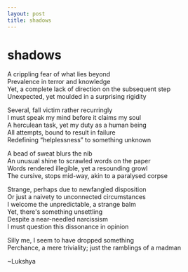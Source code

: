 ```yaml
---
layout: post
title: shadows
---
```


# shadows

A crippling fear of what lies beyond  
Prevalence in terror and knowledge  
Yet, a complete lack of direction on the subsequent step  
Unexpected, yet moulded in a surprising rigidity

Several, fall victim rather recurringly  
I must speak my mind before it claims my soul  
A herculean task, yet my duty as a human being  
All attempts, bound to result in failure  
Redefining “helplessness” to something unknown

A bead of sweat blurs the nib  
An unusual shine to scrawled words on the paper  
Words rendered illegible, yet a resounding growl  
The cursive, stops mid-way, akin to a paralysed corpse

Strange, perhaps due to newfangled disposition  
Or just a naivety to unconnected circumstances  
I welcome the unpredictable, a strange balm  
Yet, there's something unsettling  
Despite a near-needled narcissism  
I must question this dissonance in opinion

Silly me, I seem to have dropped something  
Perchance, a mere triviality; just the ramblings of a madman

~Lukshya
